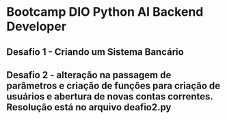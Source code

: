 # Bootcamp DIO Python AI Backend Developer
## Desafio 1 - Criando um Sistema Bancário

## Desafio 2 - alteração na passagem de parâmetros e criação de funções para criação de usuários e abertura de novas contas correntes. Resolução está no arquivo deafio2.py
